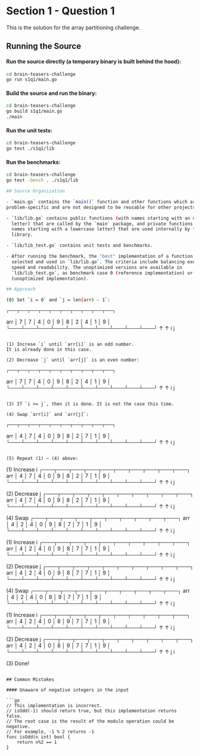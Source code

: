 # Section 1 - Question 1

This is the solution for the array partitioning challenge.

## Running the Source

#### Run the source directly (a temporary binary is built behind the hood):

```sh
cd brain-teasers-challenge
go run s1q1/main.go
```

#### Build the source and run the binary:

```sh
cd brain-teasers-challenge
go build s1q1/main.go
./main
```

#### Run the unit tests:

```sh
cd brain-teasers-challenge
go test ./s1q1/lib
```

#### Run the benchmarks:

```sh
cd brain-teasers-challenge
go test -bench . ./s1q1/lib

## Source Organization

- `main.go` contains the `main()` function and other functions which are
problem-specific and are not designed to be reusable for other projects.

- `lib/lib.go` contains public functions (with names starting with an uppercase
  letter) that are called by the `main` package, and private functions (with
  names starting with a lowercase letter) that are used internally by the
  library.

- `lib/lib_test.go` contains unit tests and benchmarks.

- After running the benchmark, the "best" implementation of a function is
  selected and used in `lib/lib.go`. The criteria include balancing execution
  speed and readability. The unoptimized versions are available in
  `lib/lib_test.go`, as benchmark case 0 (reference implementation) or case 1
  (unoptimized implementation).

## Approach

(0) Set `i = 0` and `j = len(arr) - 1`:
```
    ┌───┬───┬───┬───┬───┬───┬───┬───┬───┬───┐
arr │ 7 │ 7 │ 4 │ 0 │ 9 │ 8 │ 2 │ 4 │ 1 │ 9 │
    └───┴───┴───┴───┴───┴───┴───┴───┴───┴───┘
      ↑                                   ↑
      i                                   j
```

(1) Increse `i` until `arr[i]` is an odd number.
It is already done in this case.

(2) Decrease `j` until `arr[j]` is an even number:
```
    ┌───┬───┬───┬───┬───┬───┬───┬───┬───┬───┐
arr │ 7 │ 7 │ 4 │ 0 │ 9 │ 8 │ 2 │ 4 │ 1 │ 9 │
    └───┴───┴───┴───┴───┴───┴───┴───┴───┴───┘
      ↑                           ↑
      i                           j
```

(3) If `i >= j`, then it is done. It is not the case this time.

(4) Swap `arr[i]` and `arr[j]`:
```
    ┌───┬───┬───┬───┬───┬───┬───┬───┬───┬───┐
arr │ 4 │ 7 │ 4 │ 0 │ 9 │ 8 │ 2 │ 7 │ 1 │ 9 │
    └───┴───┴───┴───┴───┴───┴───┴───┴───┴───┘
      ↑                           ↑
      i                           j
```

(5) Repeat (1) ~ (4) above:
```
(1) Increase i
    ┌───┬───┬───┬───┬───┬───┬───┬───┬───┬───┐
arr │ 4 │ 7 │ 4 │ 0 │ 9 │ 8 │ 2 │ 7 │ 1 │ 9 │
    └───┴───┴───┴───┴───┴───┴───┴───┴───┴───┘
          ↑                       ↑
          i                       j

(2) Decrease j
    ┌───┬───┬───┬───┬───┬───┬───┬───┬───┬───┐
arr │ 4 │ 7 │ 4 │ 0 │ 9 │ 8 │ 2 │ 7 │ 1 │ 9 │
    └───┴───┴───┴───┴───┴───┴───┴───┴───┴───┘
          ↑                   ↑
          i                   j

(4) Swap
    ┌───┬───┬───┬───┬───┬───┬───┬───┬───┬───┐
arr │ 4 │ 2 │ 4 │ 0 │ 9 │ 8 │ 7 │ 7 │ 1 │ 9 │
    └───┴───┴───┴───┴───┴───┴───┴───┴───┴───┘
          ↑                   ↑
          i                   j

(1) Increase i
    ┌───┬───┬───┬───┬───┬───┬───┬───┬───┬───┐
arr │ 4 │ 2 │ 4 │ 0 │ 9 │ 8 │ 7 │ 7 │ 1 │ 9 │
    └───┴───┴───┴───┴───┴───┴───┴───┴───┴───┘
                      ↑       ↑
                      i       j

(2) Decrease j
    ┌───┬───┬───┬───┬───┬───┬───┬───┬───┬───┐
arr │ 4 │ 2 │ 4 │ 0 │ 9 │ 8 │ 7 │ 7 │ 1 │ 9 │
    └───┴───┴───┴───┴───┴───┴───┴───┴───┴───┘
                      ↑   ↑
                      i   j

(4) Swap
    ┌───┬───┬───┬───┬───┬───┬───┬───┬───┬───┐
arr │ 4 │ 2 │ 4 │ 0 │ 8 │ 9 │ 7 │ 7 │ 1 │ 9 │
    └───┴───┴───┴───┴───┴───┴───┴───┴───┴───┘
                      ↑   ↑
                      i   j

(1) Increase i
    ┌───┬───┬───┬───┬───┬───┬───┬───┬───┬───┐
arr │ 4 │ 2 │ 4 │ 0 │ 8 │ 9 │ 7 │ 7 │ 1 │ 9 │
    └───┴───┴───┴───┴───┴───┴───┴───┴───┴───┘
                         ↑ ↑
                         i j

(2) Decrease j
    ┌───┬───┬───┬───┬───┬───┬───┬───┬───┬───┐
arr │ 4 │ 2 │ 4 │ 0 │ 8 │ 9 │ 7 │ 7 │ 1 │ 9 │
    └───┴───┴───┴───┴───┴───┴───┴───┴───┴───┘
                      ↑   ↑
                      j   i

(3) Done!
```

## Common Mistakes

#### Unaware of negative integers in the input

```go
// This implementation is incorrect.
// isOdd(-1) should return true, but this implementation returns false.
// The root case is the result of the modulo operation could be negative.
// For example, -1 % 2 returns -1
func isOdd(n int) bool {
	return n%2 == 1
}
```
